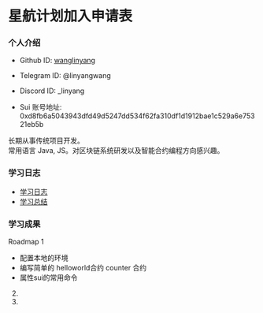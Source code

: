# 星航计划加入申请表

### 个人介绍

- Github ID: [wanglinyang](https://github.com/wanglinyang)

- Telegram ID: @linyangwang

- Discord ID: \_linyang

- Sui 账号地址:   0xd8fb6a5043943dfd49d5247dd534f62fa310df1d1912bae1c529a6e75321eb5b

长期从事传统项目开发。  
常用语言 Java, JS。对区块链系统研发以及智能合约编程方向感兴趣。

### 学习日志

- [学习日志](journal.md)
- [学习总结](summary.md)

### 学习成果

Roadmap 1

- 配置本地的环境
- 编写简单的 helloworld合约 counter 合约
- 属性sui的常用命令

2.

3.
